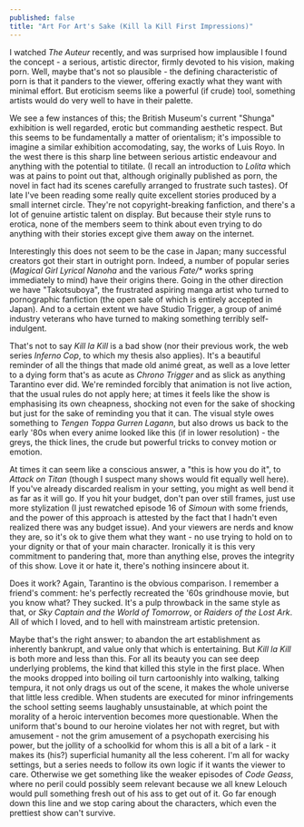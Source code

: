 ```yaml
---
published: false
title: "Art For Art's Sake (Kill la Kill First Impressions)"
---
```


I watched *The Auteur* recently, and was surprised how implausible I found the concept - a serious, artistic director, firmly devoted to his vision, making porn. Well, maybe that's not so plausible - the defining characteristic of porn is that it panders to the viewer, offering exactly what they want with minimal effort. But eroticism seems like a powerful (if crude) tool, something artists would do very well to have in their palette.

We see a few instances of this; the British Museum's current "Shunga" exhibition is well regarded, erotic but commanding aesthetic respect. But this seems to be fundamentally a matter of orientalism; it's impossible to imagine a similar exhibition accomodating, say, the works of Luis Royo. In the west there is this sharp line between serious artistic endeavour and anything with the potential to titilate. (I recall an introduction to *Lolita* which was at pains to point out that, although originally published as porn, the novel in fact had its scenes carefully arranged to frustrate such tastes). Of late I've been reading some really quite excellent stories produced by a small internet circle. They're not copyright-breaking fanfiction, and there's a lot of genuine artistic talent on display. But because their style runs to erotica, none of the members seem to think about even trying to do anything with their stories except give them away on the internet.

Interestingly this does not seem to be the case in Japan; many successful creators got their start in outright porn. Indeed, a number of popular series (*Magical Girl Lyrical Nanoha* and the various *Fate/\** works spring immediately to mind) have their origins there. Going in the other direction we have "Takotsuboya", the frustrated aspiring manga artist who turned to pornographic fanfiction (the open sale of which is entirely accepted in Japan). And to a certain extent we have Studio Trigger, a group of anim&eacute; industry veterans who have turned to making something terribly self-indulgent.

That's not to say *Kill la Kill* is a bad show (nor their previous work, the web series *Inferno Cop*, to which my thesis also applies). It's a beautiful reminder of all the things that made old anim&eacute; great, as well as a love letter to a dying form that's as acute as *Chrono Trigger* and as slick as anything Tarantino ever did. We're reminded forcibly that animation is not live action, that the usual rules do not apply here; at times it feels like the show is emphasising its own cheapness, shocking not even for the sake of shocking but just for the sake of reminding you that it can. The visual style owes something to *Tengen Toppa Gurren Lagann*, but also drows us back to the early '80s when every anime looked like this (if in lower resolution) - the greys, the thick lines, the crude but powerful tricks to convey motion or emotion.

At times it can seem like a conscious answer, a "this is how you do it", to *Attack on Titan* (though I suspect many shows would fit equally well here). If you've already discarded realism in your setting, you might as well bend it as far as it will go. If you hit your budget, don't pan over still frames, just use more stylization (I just rewatched episode 16 of *Simoun* with some friends, and the power of this approach is attested by the fact that I hadn't even realized there was any budget issue). And your viewers are nerds and know they are, so it's ok to give them what they want - no use trying to hold on to your dignity or that of your main character. Ironically it is this very commitment to pandering that, more than anything else, proves the integrity of this show. Love it or hate it, there's nothing insincere about it.

Does it work? Again, Tarantino is the obvious comparison. I remember a friend's comment: he's perfectly recreated the '60s grindhouse movie, but you know what? They sucked. It's a pulp throwback in the same style as that, or *Sky Captain and the World of Tomorrow*, or *Raiders of the Lost Ark*. All of which I loved, and to hell with mainstream artistic pretension.

Maybe that's the right answer; to abandon the art establishment as inherently bankrupt, and value only that which is entertaining. But *Kill la Kill* is both more and less than this. For all its beauty you can see deep underlying problems, the kind that killed this style in the first place. When the mooks dropped into boiling oil turn cartoonishly into walking, talking tempura, it not only drags us out of the scene, it makes the whole universe that little less credible. When students are executed for minor infringements the school setting seems laughably unsustainable, at which point the morality of a heroic intervention becomes more questionable. When the uniform that's bound to our heroine violates her not with regret, but with amusement - not the grim amusement of a psychopath exercising his power, but the jollity of a schoolkid for whom this is all a bit of a lark - it makes its (his?) superficial humanity all the less coherent. I'm all for wacky settings, but a series needs to follow its own logic if it wants the viewer to care. Otherwise we get something like the weaker episodes of *Code Geass*, where no peril could possibly seem relevant because we all knew Lelouch would pull something fresh out of his ass to get out of it. Go far enough down this line and we stop caring about the characters, which even the prettiest show can't survive.